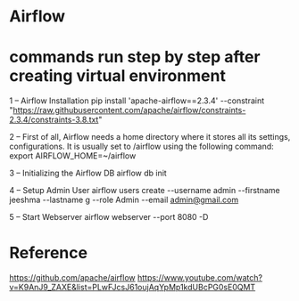 # Airflow

# commands run step by step after creating virtual environment

1 – Airflow Installation
  pip install 'apache-airflow==2.3.4'  --constraint "https://raw.githubusercontent.com/apache/airflow/constraints-2.3.4/constraints-3.8.txt" 

2 – First of all, Airflow needs a home directory where it stores all its settings, configurations. It is usually set to /airflow using the following command:
  export AIRFLOW_HOME=~/airflow

3 – Initializing the Airflow DB
  airflow db init

4 – Setup Admin User
  airflow users create --username admin --firstname jeeshma --lastname g --role Admin --email admin@gmail.com

5 – Start Webserver
  airflow webserver --port 8080 -D



# Reference
https://github.com/apache/airflow
https://www.youtube.com/watch?v=K9AnJ9_ZAXE&list=PLwFJcsJ61oujAqYpMp1kdUBcPG0sE0QMT
